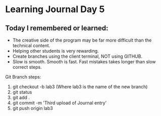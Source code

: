 <h1>Learning Journal Day 5</h1>
<h2>Today I remembered or learned:</h2>
<ul>
<li>The creative side of the program may be far more difficult than the technical content.</li>
<li>Helping other students is very rewarding.</li>
<li>Create branches using the client terminal, NOT using GITHUB.</li>
<li>Slow is smooth.  Smooth is fast.  Fast mistakes takes longer than slow correct steps.</li>
</ul>

<p>Git Branch steps:<p>
<ol>
<li>git checkout -b lab3 (Where lab3 is the name of the new branch)</li>
<li>git status</li>
<li>git add .</li>
<li>git commit -m 'Third upload of Journal entry'</li>
<li>git push origin lab3</li>